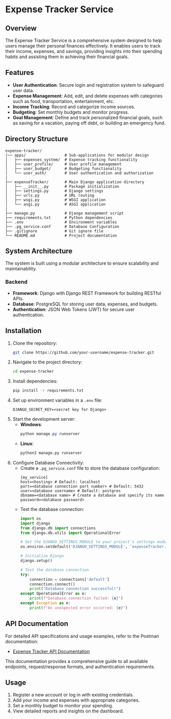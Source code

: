 # Expense Tracker Service

## Overview
The Expense Tracker Service is a comprehensive system designed to help users manage their personal finances effectively. It enables users to track their income, expenses, and savings, providing insights into their spending habits and assisting them in achieving their financial goals.

## Features
- **User Authentication**: Secure login and registration system to safeguard user data.
- **Expense Management**: Add, edit, and delete expenses with categories such as food, transportation, entertainment, etc.
- **Income Tracking**: Record and categorize income sources.
- **Budgeting**: Set monthly budgets and monitor progress.
- **Goal Management**: Define and track personalized financial goals, such as saving for a vacation, paying off debt, or building an emergency fund.

## Directory Structure
    expense-tracker/
    |── apps/                 # Sub-applications for modular design
    │   ├── expenses_system/  # Expense tracking functionality       
    │   ├── user_profile/     # User profile management
    │   ├── user_budget/      # Budgeting functionality
    │   └── user_auth/        # User authentication and authorization
    |
    ├── expenseTracker/       # Main Django application directory
    │   ├── __init__.py       # Package initialization
    │   ├── settings.py       # Django settings
    │   ├── urls.py           # URL routing
    │   ├── wsgi.py           # WSGI application
    │   └── asgi.py           # ASGI application 
    |
    ├── manage.py             # Django management script
    ├── requirements.txt      # Python dependencies
    ├── .env                  # Environment variables
    ├── .pg_service.conf      # Database Configuration
    ├── .gitignore            # Git ignore file
    └── README.md             # Project documentation

## System Architecture
The system is built using a modular architecture to ensure scalability and maintainability.

### Backend
- **Framework**: Django with Django REST Framework for building RESTful APIs.
- **Database**: PostgreSQL for storing user data, expenses, and budgets.
- **Authentication**: JSON Web Tokens (JWT) for secure user authentication.

## Installation
1. Clone the repository:
    ```bash
    git clone https://github.com/your-username/expense-tracker.git
    ```
2. Navigate to the project directory:
    ```bash
    cd expense-tracker
    ```
3. Install dependencies:
    ```bash
    pip install -r requirements.txt
    ```
4. Set up environment variables in a `.env` file:
    ```plaintext
    DJANGO_SECRET_KEY=<secret key for Django>
    ```
5. Start the development server:
    - **Windows**:
        ```powershell
        python manage.py runserver
        ```
    - **Linux**:
        ```bash
        python3 manage.py runserver
        ```
6. Configure Database Connectivity:
    - Create a `.pg_service.conf` file to store the database configuration:
        ```plaintext
        [my_service]
        host=<hosting> # Default: localhost
        port=<database connection port number> # Default: 5432
        user=<database username> # Default: postgres
        dbname=<database name> # Create a database and specify its name
        password=<database password>
        ```
    - Test the database connection:
        ```python
        import os
        import django
        from django.db import connections
        from django.db.utils import OperationalError

        # Set the DJANGO_SETTINGS_MODULE to your project's settings module
        os.environ.setdefault('DJANGO_SETTINGS_MODULE', 'expenseTracker.settings')  # Replace 'expenseTracker' with your project's name

        # Initialize Django
        django.setup()

        # Test the database connection
        try:
            connection = connections['default']
            connection.connect()
            print("Database connection successful!")
        except OperationalError as e:
            print(f"Database connection failed: {e}")
        except Exception as e:
            print(f"An unexpected error occurred: {e}")
        ```

## API Documentation

For detailed API specifications and usage examples, refer to the Postman documentation:

- [Expense Tracker API Documentation](https://documenter.getpostman.com/view/31120750/2sAYkLmx6e)

This documentation provides a comprehensive guide to all available endpoints, request/response formats, and authentication requirements.

## Usage
1. Register a new account or log in with existing credentials.
2. Add your income and expenses with appropriate categories.
3. Set a monthly budget to monitor your spending.
4. View detailed reports and insights on the dashboard.
